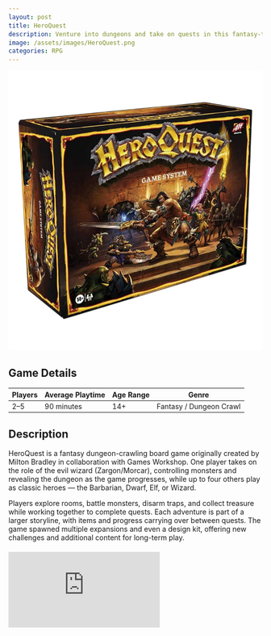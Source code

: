 ```yaml
---
layout: post
title: HeroQuest
description: Venture into dungeons and take on quests in this fantasy-themed rpg board game.
image: /assets/images/HeroQuest.png 
categories: RPG
---
```


<div class="row">
  <!-- Image with .post-img -->
  <div class="col-6 col-12-small">
    <img src="/assets/images/HeroQuest.png" alt="HeroQuest" class="post-img">
  </div>

  <!-- Table -->
  <div class="col-6 col-12-small">
    <h2>Game Details</h2>
    <table class="centered-table">
      <thead>
        <tr>
          <th>Players</th>
          <th>Average Playtime</th>
          <th>Age Range</th>
          <th>Genre</th>
        </tr>
      </thead>
      <tbody>
        <tr>
          <td>2–5</td>
          <td>90 minutes</td>
          <td>14+</td>
          <td>Fantasy / Dungeon Crawl</td>
        </tr>
      </tbody>
    </table>
  </div>
</div>
<div class="row">
  <div class="col-12">
    <h2>Description</h2>
    <p>
      HeroQuest is a fantasy dungeon-crawling board game originally created by Milton Bradley in collaboration with Games Workshop. One player takes on the role of the evil wizard (Zargon/Morcar), controlling monsters and revealing the dungeon as the game progresses, while up to four others play as classic heroes — the Barbarian, Dwarf, Elf, or Wizard.
    </p>
    <p>
      Players explore rooms, battle monsters, disarm traps, and collect treasure while working together to complete quests. Each adventure is part of a larger storyline, with items and progress carrying over between quests. The game spawned multiple expansions and even a design kit, offering new challenges and additional content for long-term play.
    </p>
  </div>
</div>
<div class="video-wrapper" style="margin-top:20px;">
  <iframe src="https://www.youtube.com/embed/GIAUpirdymk?si=AyhnTvnvFdhwylqf" title="YouTube video player" frameborder="0" allow="accelerometer; autoplay; clipboard-write; encrypted-media; gyroscope; picture-in-picture; web-share" allowfullscreen></iframe>
</div>

